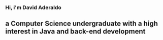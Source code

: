 ### Hi, i'm David Aderaldo
## a Computer Science undergraduate with a high interest in Java and back-end development
